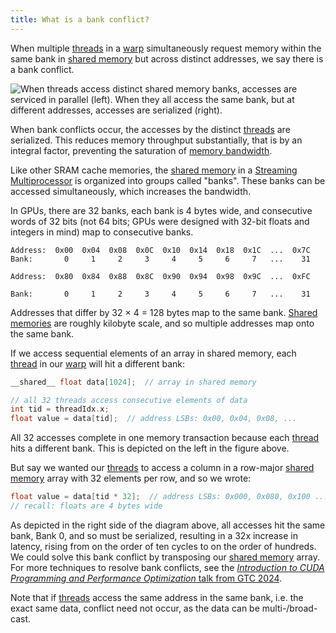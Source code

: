 ```yaml
---
title: What is a bank conflict?
---
```


When multiple [threads](/gpu-glossary/device-software/thread) in a
[warp](/gpu-glossary/device-software/warp) simultaneously request memory within
the same bank in [shared memory](/gpu-glossary/device-software/shared-memory)
but across distinct addresses, we say there is a bank conflict.

![When [threads](/gpu-glossary/device-software/thread) access distinct [shared memory](/gpu-glossary/device-software/shared-memory) banks, accesses are serviced in parallel (left). When they all access the same bank, but at different addresses, accesses are serialized (right).](themed-image://bank-conflict.svg)

When bank conflicts occur, the accesses by the distinct
[threads](/gpu-glossary/device-software/thread) are serialized. This reduces
memory throughput substantially, that is by an integral factor, preventing the
saturation of [memory bandwidth](/gpu-glossary/perf/memory-bandwidth).

Like other SRAM cache memories, the
[shared memory](/gpu-glossary/device-software/shared-memory) in a
[Streaming Multiprocessor](/gpu-glossary/device-hardware/streaming-multiprocessor)
is organized into groups called "banks". These banks can be accessed
simultaneously, which increases the bandwidth.

In GPUs, there are 32 banks, each bank is 4 bytes wide, and consecutive words of
32 bits (not 64 bits; GPUs were designed with 32-bit floats and integers in
mind) map to consecutive banks.

```
Address:  0x00  0x04  0x08  0x0C  0x10  0x14  0x18  0x1C  ...  0x7C
Bank:       0     1     2     3     4     5     6     7   ...    31

Address:  0x80  0x84  0x88  0x8C  0x90  0x94  0x98  0x9C  ...  0xFC

Bank:       0     1     2     3     4     5     6     7   ...    31
```

Addresses that differ by 32 × 4 = 128 bytes map to the same bank.
[Shared memories](/gpu-glossary/device-software/shared-memory) are roughly
kilobyte scale, and so multiple addresses map onto the same bank.

If we access sequential elements of an array in shared memory, each
[thread](/gpu-glossary/device-software/thread) in our
[warp](/gpu-glossary/device-software/warp) will hit a different bank:

```cpp
__shared__ float data[1024];  // array in shared memory

// all 32 threads access consecutive elements of data
int tid = threadIdx.x;
float value = data[tid];  // address LSBs: 0x00, 0x04, 0x08, ...
```

All 32 accesses complete in one memory transaction because each
[thread](/gpu-glossary/device-software/thread) hits a different bank. This is
depicted on the left in the figure above.

But say we wanted our [threads](/gpu-glossary/device-software/thread) to access
a column in a row-major
[shared memory](/gpu-glossary/device-software/shared-memory) array with 32
elements per row, and so we wrote:

```cpp
float value = data[tid * 32];  // address LSBs: 0x000, 0x080, 0x100 ...
// recall: floats are 4 bytes wide
```

As depicted in the right side of the diagram above, all accesses hit the same
bank, Bank 0, and so must be serialized, resulting in a 32x increase in latency,
rising from on the order of ten cycles to on the order of hundreds. We could
solve this bank conflict by transposing our
[shared memory](/gpu-glossary/device-software/shared-memory) array. For more
techniques to resolve bank conflicts, see the
[_Introduction to CUDA Programming and Performance Optimization_ talk from GTC 2024](https://www.nvidia.com/en-us/on-demand/session/gtc24-s62191/).

Note that if [threads](/gpu-glossary/device-software/thread) access the same
address in the same bank, i.e. the exact same data, conflict need not occur, as
the data can be multi-/broad-cast.
